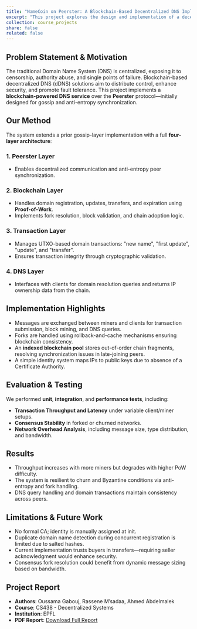 ```yaml
---
title: "NameCoin on Peerster: A Blockchain-Based Decentralized DNS Implementation"
excerpt: "This project explores the design and implementation of a decentralized DNS system using blockchain and a gossip-based peer protocol. Built on top of Peerster, the system supports secure domain registration, updates, transfers, and resolution with robust anti-entropy synchronization and Proof-of-Work consensus. The project evaluates network resilience, consensus reliability, and mining efficiency."
collection: course_projects
share: false
related: false
---
```


## Problem Statement & Motivation

The traditional Domain Name System (DNS) is centralized, exposing it to censorship, authority abuse, and single points of failure. Blockchain-based decentralized DNS (dDNS) solutions aim to distribute control, enhance security, and promote fault tolerance. This project implements a **blockchain-powered DNS service** over the **Peerster** protocol—initially designed for gossip and anti-entropy synchronization.

## Our Method

The system extends a prior gossip-layer implementation with a full **four-layer architecture**:

### 1. **Peerster Layer**
- Enables decentralized communication and anti-entropy peer synchronization.

### 2. **Blockchain Layer**
- Handles domain registration, updates, transfers, and expiration using **Proof-of-Work**.
- Implements fork resolution, block validation, and chain adoption logic.

### 3. **Transaction Layer**
- Manages UTXO-based domain transactions: "new name", "first update", "update", and "transfer".
- Ensures transaction integrity through cryptographic validation.

### 4. **DNS Layer**
- Interfaces with clients for domain resolution queries and returns IP ownership data from the chain.

## Implementation Highlights

- Messages are exchanged between miners and clients for transaction submission, block mining, and DNS queries.
- Forks are handled using rollback-and-cache mechanisms ensuring blockchain consistency.
- An **indexed blockchain pool** stores out-of-order chain fragments, resolving synchronization issues in late-joining peers.
- A simple identity system maps IPs to public keys due to absence of a Certificate Authority.

## Evaluation & Testing

We performed **unit**, **integration**, and **performance tests**, including:

- **Transaction Throughput and Latency** under variable client/miner setups.
- **Consensus Stability** in forked or churned networks.
- **Network Overhead Analysis**, including message size, type distribution, and bandwidth.

## Results

- Throughput increases with more miners but degrades with higher PoW difficulty.
- The system is resilient to churn and Byzantine conditions via anti-entropy and fork handling.
- DNS query handling and domain transactions maintain consistency across peers.

## Limitations & Future Work

- No formal CA; identity is manually assigned at init.
- Duplicate domain name detection during concurrent registration is limited due to salted hashes.
- Current implementation trusts buyers in transfers—requiring seller acknowledgment would enhance security.
- Consensus fork resolution could benefit from dynamic message sizing based on bandwidth.

## Project Report

- **Authors**: Oussama Gabouj, Rassene M’sadaa, Ahmed Abdelmalek  
- **Course**: CS438 - Decentralized Systems  
- **Institution**: EPFL  
- **PDF Report**: [Download Full Report]('https://Ousso11.github.io/files/NameCoin.pdf')
